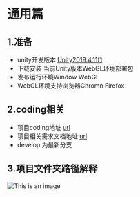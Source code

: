 # 通用篇

## 1.准备

- unity开发版本 [Unity2019.4.11f1](https://unity.cn/releases/full/2019)
- 下载安装 当前Unity版本WebGL环境部署包
- 发布运行环境Window WebGl
- WebGL环境支持浏览器Chromn Firefox
  

## 2.coding相关

- 项目coding地址 [url](https://e.coding.net/icubespace/jiangsuchengxiang/JSCX.git)
- 项目相关需求文档地址 [url](https://icubespace.coding.net/p/jiangsuchengxiang/wiki/447)
- develop 为最新分支
  
## 3.项目文件夹路径解释

![This is an image](图1.png)